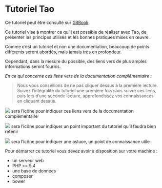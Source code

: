 # Tutoriel Tao

Ce tutoriel peut être consulté sur [GitBook](http://forxer.gitbooks.io/tutoriel-tao/content/).

Ce tutoriel vise à montrer ce qu’il est possible de réaliser avec Tao, de présenter les principes utilisés et les bonnes pratiques mises en œuvre.

Comme c’est un tutoriel et non une documentation, beaucoup de points différents seront abordés, mais jamais très en profondeur.

Cependant, dans la mesure du possible, des liens vers de plus amples informations seront fournis.

_En ce qui concerne ces liens vers de la documentation complémentaire :_
>Nous vous conseillons de ne pas cliquer dessus à la première lecture. Suivez l’intégralité du tutoriel une première fois sans suivre ces liens, puis lors d’une seconde lecture, approfondissez vos connaissances en cliquant dessus.

![](https://raw.githubusercontent.com/forxer/tao-tuto/master/assets/text-html.png) sera l’icône pour indiquer ces liens vers de la documentation complémentaire

![](https://raw.githubusercontent.com/forxer/tao-tuto/master/assets/emblem-important.png) sera l’icône pour indiquer un point important du tutoriel qu’il faudra bien retenir

![](https://raw.githubusercontent.com/forxer/tao-tuto/master/assets/dialog-information.png) sera l’icône pour indiquer une astuce, un point de connaissance utile

Pour démarrer ce tutoriel vous devez avoir à disposition sur votre machine :

* un serveur web
* PHP >= 5.4
* une base de données
* composer
* bower



